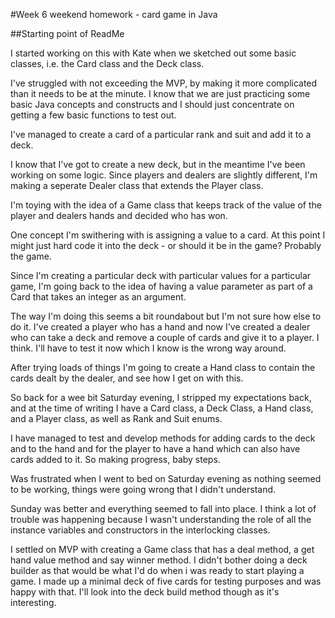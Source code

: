 #Week 6 weekend homework - card game in Java

##Starting point of ReadMe

I started working on this with Kate when we sketched out some basic classes, i.e. the Card class and the Deck class. 

I've struggled with not exceeding the MVP, by making it more complicated than it needs to be at the minute. I know that we are just practicing some basic Java concepts and constructs and I should just concentrate on getting a few basic functions to test out.

I've managed to create a card of a particular rank and suit and add it to a deck.

I know that I've got to create a new deck, but in the meantime I've been working on some logic. Since players and dealers are slightly different, I'm making a seperate Dealer class that extends the Player class. 

I'm toying with the idea of a Game class that keeps track of the value of the player and dealers hands and decided who has won.

One concept I'm swithering with is assigning a value to a card. At this point I might just hard code it into the deck - or should it be in the game? Probably the game.

Since I'm creating a particular deck with particular values for a particular game, I'm going back to the idea of having a value parameter as part of a Card that takes an integer as an argument.

The way I'm doing this seems a bit roundabout but I'm not sure how else to do it. I've created a player who has a hand and now I've created a dealer who can take a deck and remove a couple of cards and give it to a player. I think. I'll have to test it now which I know is the wrong way around.

After trying loads of things I'm going to create a Hand class to contain the cards dealt by the dealer, and see how I get on with this.

So back for a wee bit Saturday evening, I stripped my expectations back, and at the time of writing I have a Card class, a Deck Class, a Hand class, and a Player class, as well as Rank and Suit enums.

I have managed to test and develop methods for adding cards to the deck and to the hand and for the player to have a hand which can also have cards added to it. So making progress, baby steps.

Was frustrated when I went to bed on Saturday evening as nothing seemed to be working, things were going wrong that I didn't understand. 

Sunday was better and everything seemed to fall into place. I think a lot of trouble was happening because I wasn't understanding the role of all the instance variables and constructors in the interlocking classes. 

I settled on MVP with creating a Game class that has a deal method, a get hand value method and say winner method. I didn't bother doing a deck builder as that would be what I'd do when i was ready to start playing a game. I made up a minimal deck of five cards for testing purposes and was happy with that. I'll look into the deck build method though as it's interesting.